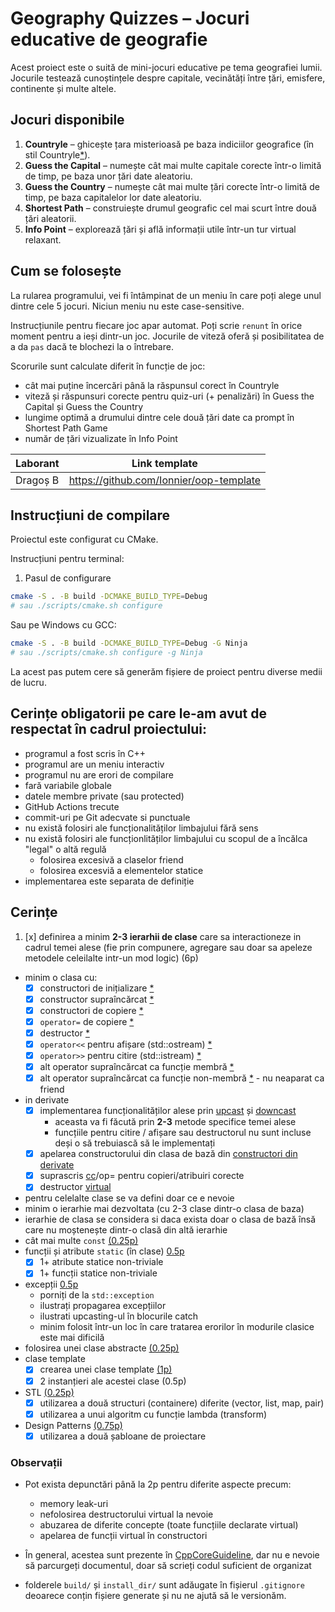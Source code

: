 # Geography Quizzes – Jocuri educative de geografie

Acest proiect este o suită de mini-jocuri educative pe tema geografiei lumii.
Jocurile testează cunoștințele despre capitale, vecinătăți între țări, emisfere, continente și multe altele.
## Jocuri disponibile

1. **Countryle** – ghicește țara misterioasă pe baza indiciilor geografice (în stil Countryle[*](https://countryle.com/)).
2. **Guess the Capital** – numește cât mai multe capitale corecte într-o limită de timp, pe baza unor țări date aleatoriu.
3. **Guess the Country** – numește cât mai multe țări corecte într-o limită de timp, pe baza capitalelor lor date aleatoriu.
4. **Shortest Path** – construiește drumul geografic cel mai scurt între două țări aleatorii.
5. **Info Point** – explorează țări și află informații utile într-un tur virtual relaxant.

## Cum se folosește

La rularea programului, vei fi întâmpinat de un meniu în care poți alege unul dintre cele 5 jocuri. Niciun meniu nu este case-sensitive.

Instrucțiunile pentru fiecare joc apar automat. Poți scrie `renunt` în orice moment pentru a ieși dintr-un joc. Jocurile de viteză oferă și posibilitatea de a da `pas` dacă te blochezi la o întrebare.

Scorurile sunt calculate diferit în funcție de joc:
- cât mai puține încercări până la răspunsul corect în Countryle
- viteză și răspunsuri corecte pentru quiz-uri (+ penalizări) în Guess the Capital și Guess the Country
- lungime optimă a drumului dintre cele două țări date ca prompt în Shortest Path Game
- număr de țări vizualizate în Info Point

| Laborant  | Link template                                |
|-----------|----------------------------------------------|
| Dragoș B  | https://github.com/Ionnier/oop-template      |

## Instrucțiuni de compilare

Proiectul este configurat cu CMake.

Instrucțiuni pentru terminal:

1. Pasul de configurare
```sh
cmake -S . -B build -DCMAKE_BUILD_TYPE=Debug
# sau ./scripts/cmake.sh configure
```

Sau pe Windows cu GCC:
```sh
cmake -S . -B build -DCMAKE_BUILD_TYPE=Debug -G Ninja
# sau ./scripts/cmake.sh configure -g Ninja
```

La acest pas putem cere să generăm fișiere de proiect pentru diverse medii de lucru.

## Cerințe obligatorii pe care le-am avut de respectat în cadrul proiectului:

  - programul a fost scris în C++
  - programul are un meniu interactiv
  - programul nu are erori de compilare
  - fară variabile globale
  - datele membre private (sau protected)
  - GitHub Actions trecute
  - commit-uri pe Git adecvate si punctuale
  - nu există folosiri ale funcționalităților limbajului fără sens
  - nu există folosiri ale funcționlităților limbajului cu scopul de a încălca "legal" o altă regulă
      - folosirea excesivă a claselor friend
      - folosirea excesviă a elementelor statice
  - implementarea este separata de definiție

## Cerințe
1. [x] definirea a minim **2-3 ierarhii de clase** care sa interactioneze in cadrul temei alese (fie prin compunere, agregare sau doar sa apeleze metodele celeilalte intr-un mod logic) (6p)
  - minim o clasa cu:
    - [x] constructori de inițializare [*](https://github.com/Ionnier/poo/tree/main/labs/L02#crearea-obiectelor)
    - [x] constructor supraîncărcat [*](https://github.com/Ionnier/poo/tree/main/labs/L02#supra%C3%AEnc%C4%83rcarea-func%C8%9Biilor)
    - [x] constructori de copiere [*](https://github.com/Ionnier/poo/tree/main/labs/L02#crearea-obiectelor)
    - [x] `operator=` de copiere [*](https://github.com/Ionnier/poo/tree/main/labs/L02#supra%C3%AEnc%C4%83rcarea-operatorilor)
    - [x] destructor [*](https://github.com/Ionnier/poo/tree/main/labs/L02#crearea-obiectelor)
    - [x] `operator<<` pentru afișare (std::ostream) [*](https://github.com/Ionnier/poo/blob/main/labs/L02/fractie.cpp#L123)
    - [x] `operator>>` pentru citire (std::istream) [*](https://github.com/Ionnier/poo/blob/main/labs/L02/fractie.cpp#L128)
    - [x] alt operator supraîncărcat ca funcție membră [*](https://github.com/Ionnier/poo/blob/main/labs/L02/fractie.cpp#L32)
    - [x] alt operator supraîncărcat ca funcție non-membră [*](https://github.com/Ionnier/poo/blob/main/labs/L02/fractie.cpp#L39) - nu neaparat ca friend
  - in derivate
      - [x] implementarea funcționalităților alese prin [upcast](https://github.com/Ionnier/poo/tree/main/labs/L04#solu%C8%9Bie-func%C8%9Bii-virtuale-late-binding) și [downcast](https://github.com/Ionnier/poo/tree/main/labs/L04#smarter-downcast-dynamic-cast)
        - aceasta va fi făcută prin **2-3** metode specifice temei alese
        - funcțiile pentru citire / afișare sau destructorul nu sunt incluse deși o să trebuiască să le implementați 
      - [x] apelarea constructorului din clasa de bază din [constructori din derivate](https://github.com/Ionnier/poo/tree/main/labs/L04#comportamentul-constructorului-la-derivare)
      - [x] suprascris [cc](https://github.com/Ionnier/poo/tree/main/labs/L04#comportamentul-constructorului-de-copiere-la-derivare)/op= pentru copieri/atribuiri corecte
      - [x] destructor [virtual](https://github.com/Ionnier/poo/tree/main/labs/L04#solu%C8%9Bie-func%C8%9Bii-virtuale-late-binding)
  - pentru celelalte clase se va defini doar ce e nevoie
  - minim o ierarhie mai dezvoltata (cu 2-3 clase dintr-o clasa de baza)
  - ierarhie de clasa se considera si daca exista doar o clasa de bază însă care nu moștenește dintr-o clasă din altă ierarhie
  - cât mai multe `const` [(0.25p)](https://github.com/Ionnier/poo/tree/main/labs/L04#reminder-const-everywhere)
  - funcții și atribute `static` (în clase) [0.5p](https://github.com/Ionnier/poo/tree/main/labs/L04#static)
    - [x] 1+ atribute statice non-triviale 
    - [x] 1+ funcții statice non-triviale 
  - excepții [0.5p](https://github.com/Ionnier/poo/tree/main/labs/L04#exception-handling)
    - porniți de la `std::exception`
    - ilustrați propagarea excepțiilor
    - ilustrati upcasting-ul în blocurile catch
    - minim folosit într-un loc în care tratarea erorilor în modurile clasice este mai dificilă
  - folosirea unei clase abstracte [(0.25p)](https://github.com/Ionnier/poo/tree/main/labs/L04#clase-abstracte)
  - clase template
    - [x] crearea unei clase template [(1p)](https://github.com/Ionnier/poo/tree/main/labs/L08)
    - [x] 2 instanțieri ale acestei clase (0.5p)
  - STL [(0.25p)](https://github.com/Ionnier/poo/tree/main/labs/L07#stl)
    - [x] utilizarea a două structuri (containere) diferite (vector, list, map, pair)
    - [x] utilizarea a unui algoritm cu funcție lambda (transform)
  - Design Patterns [(0.75p)](https://github.com/Ionnier/poo/tree/main/labs/L08)
    - [x] utilizarea a două șabloane de proiectare

### Observații

* Pot exista depunctări până la 2p pentru diferite aspecte precum:
  - memory leak-uri
  - nefolosirea destructorului virtual la nevoie
  - abuzarea de diferite concepte (toate funcțiile declarate virtual)
  - apelarea de funcții virtual în constructori

* În general, acestea sunt prezente în [CppCoreGuideline](https://github.com/isocpp/CppCoreGuidelines/blob/master/CppCoreGuidelines.md), dar nu e nevoie să parcurgeți documentul, doar să scrieți codul suficient de organizat

* folderele `build/` și `install_dir/` sunt adăugate în fișierul `.gitignore` deoarece
conțin fișiere generate și nu ne ajută să le versionăm.

